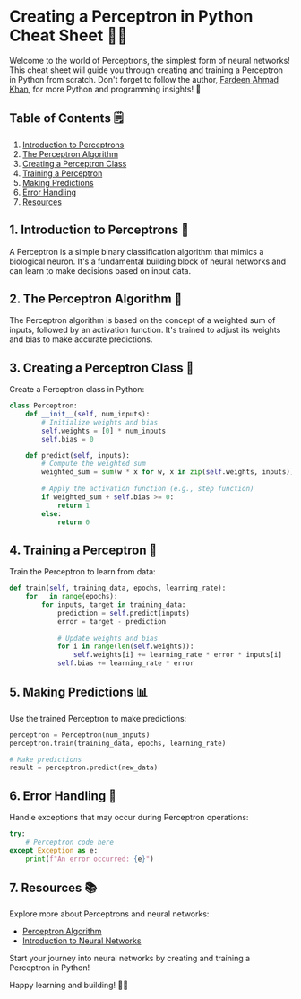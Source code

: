 # Creating a Perceptron in Python Cheat Sheet 🚀🧠

Welcome to the world of Perceptrons, the simplest form of neural networks! This cheat sheet will guide you through creating and training a Perceptron in Python from scratch. Don't forget to follow the author, [Fardeen Ahmad Khan](https://github.com/I-Fardeen), for more Python and programming insights! 🙌

## Table of Contents 🗒️

1. [Introduction to Perceptrons](#introduction-to-perceptrons)
2. [The Perceptron Algorithm](#the-perceptron-algorithm)
3. [Creating a Perceptron Class](#creating-a-perceptron-class)
4. [Training a Perceptron](#training-a-perceptron)
5. [Making Predictions](#making-predictions)
6. [Error Handling](#error-handling)
7. [Resources](#resources)

## 1. Introduction to Perceptrons 🧠

A Perceptron is a simple binary classification algorithm that mimics a biological neuron. It's a fundamental building block of neural networks and can learn to make decisions based on input data.

## 2. The Perceptron Algorithm 🔄

The Perceptron algorithm is based on the concept of a weighted sum of inputs, followed by an activation function. It's trained to adjust its weights and bias to make accurate predictions.

## 3. Creating a Perceptron Class 🐍

Create a Perceptron class in Python:

```python
class Perceptron:
    def __init__(self, num_inputs):
        # Initialize weights and bias
        self.weights = [0] * num_inputs
        self.bias = 0

    def predict(self, inputs):
        # Compute the weighted sum
        weighted_sum = sum(w * x for w, x in zip(self.weights, inputs))
        
        # Apply the activation function (e.g., step function)
        if weighted_sum + self.bias >= 0:
            return 1
        else:
            return 0
```

## 4. Training a Perceptron 🎯

Train the Perceptron to learn from data:

```python
def train(self, training_data, epochs, learning_rate):
    for _ in range(epochs):
        for inputs, target in training_data:
            prediction = self.predict(inputs)
            error = target - prediction
            
            # Update weights and bias
            for i in range(len(self.weights)):
                self.weights[i] += learning_rate * error * inputs[i]
            self.bias += learning_rate * error
```

## 5. Making Predictions 📊

Use the trained Perceptron to make predictions:

```python
perceptron = Perceptron(num_inputs)
perceptron.train(training_data, epochs, learning_rate)

# Make predictions
result = perceptron.predict(new_data)
```

## 6. Error Handling 🐞

Handle exceptions that may occur during Perceptron operations:

```python
try:
    # Perceptron code here
except Exception as e:
    print(f"An error occurred: {e}")
```

## 7. Resources 📚

Explore more about Perceptrons and neural networks:

- [Perceptron Algorithm](https://en.wikipedia.org/wiki/Perceptron)
- [Introduction to Neural Networks](https://www.learnpython.org/en/Neural_Networks)

Start your journey into neural networks by creating and training a Perceptron in Python!

Happy learning and building! 🚀🧠
